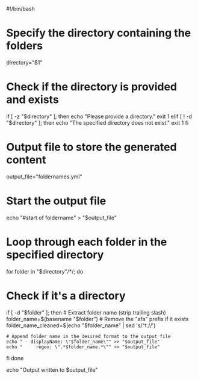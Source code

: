 #!/bin/bash

# Specify the directory containing the folders
directory="$1"

# Check if the directory is provided and exists
if [ -z "$directory" ]; then
  echo "Please provide a directory."
  exit 1
elif [ ! -d "$directory" ]; then
  echo "The specified directory does not exist."
  exit 1
fi

# Output file to store the generated content
output_file="foldernames.yml"

# Start the output file
echo "#start of foldername" > "$output_file"

# Loop through each folder in the specified directory
for folder in "$directory"/*/; do
  # Check if it's a directory
  if [ -d "$folder" ]; then
    # Extract folder name (strip trailing slash)
    folder_name=$(basename "$folder")
      # Remove the "afa" prefix if it exists
    folder_name_cleaned=$(echo "$folder_name" | sed 's/^t\.//')
    
    # Append folder name in the desired format to the output file
    echo " - displayName: \"$folder_name\"" >> "$output_file"
    echo "     regex: \".*$folder_name.*\"" >> "$output_file"
  fi
done

echo "Output written to $output_file"
